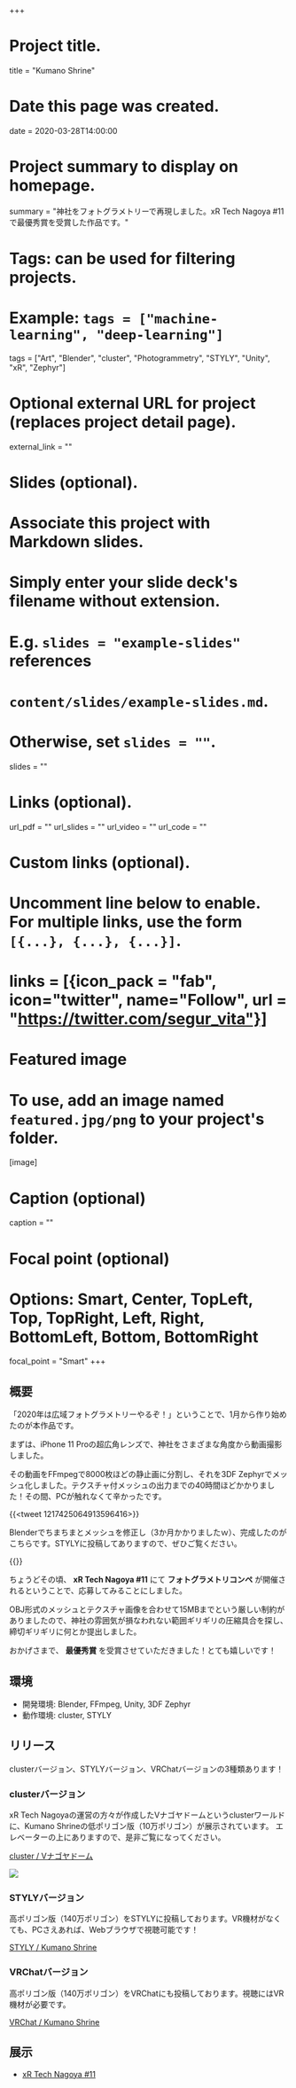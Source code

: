 +++
# Project title.
title = "Kumano Shrine"

# Date this page was created.
date = 2020-03-28T14:00:00

# Project summary to display on homepage.
summary = "神社をフォトグラメトリーで再現しました。xR Tech Nagoya #11で最優秀賞を受賞した作品です。"

# Tags: can be used for filtering projects.
# Example: `tags = ["machine-learning", "deep-learning"]`
tags = ["Art", "Blender", "cluster", "Photogrammetry", "STYLY", "Unity", "xR", "Zephyr"]

# Optional external URL for project (replaces project detail page).
external_link = ""

# Slides (optional).
#   Associate this project with Markdown slides.
#   Simply enter your slide deck's filename without extension.
#   E.g. `slides = "example-slides"` references 
#   `content/slides/example-slides.md`.
#   Otherwise, set `slides = ""`.
slides = ""

# Links (optional).
url_pdf = ""
url_slides = ""
url_video = ""
url_code = ""

# Custom links (optional).
#   Uncomment line below to enable. For multiple links, use the form `[{...}, {...}, {...}]`.
# links = [{icon_pack = "fab", icon="twitter", name="Follow", url = "https://twitter.com/segur_vita"}]

# Featured image
# To use, add an image named `featured.jpg/png` to your project's folder. 
[image]
  # Caption (optional)
  caption = ""

  # Focal point (optional)
  # Options: Smart, Center, TopLeft, Top, TopRight, Left, Right, BottomLeft, Bottom, BottomRight
  focal_point = "Smart"
+++

## 概要

「2020年は広域フォトグラメトリーやるぞ！」ということで、1月から作り始めたのが本作品です。

まずは、iPhone 11 Proの超広角レンズで、神社をさまざまな角度から動画撮影しました。

その動画をFFmpegで8000枚ほどの静止画に分割し、それを3DF Zephyrでメッシュ化しました。テクスチャ付メッシュの出力までの40時間ほどかかりました！その間、PCが触れなくて辛かったです。

{{<tweet 1217425064913596416>}}

Blenderでちまちまとメッシュを修正し（3か月かかりましたｗ）、完成したのがこちらです。STYLYに投稿してありますので、ぜひご覧ください。

{{<styly a2f51be0-7085-11ea-834c-06540631ffe6>}}

ちょうどその頃、 **xR Tech Nagoya #11** にて **フォトグラメトリコンペ** が開催されるということで、応募してみることにしました。

OBJ形式のメッシュとテクスチャ画像を合わせて15MBまでという厳しい制約がありましたので、神社の雰囲気が損なわれない範囲ギリギリの圧縮具合を探し、締切ギリギリに何とか提出しました。

おかげさまで、 **最優秀賞** を受賞させていただきました！とても嬉しいです！



## 環境

- 開発環境: Blender, FFmpeg, Unity, 3DF Zephyr
- 動作環境: cluster, STYLY



## リリース

clusterバージョン、STYLYバージョン、VRChatバージョンの3種類あります！

### clusterバージョン
xR Tech Nagoyaの運営の方々が作成したVナゴヤドームというclusterワールドに、Kumano Shrineの低ポリゴン版（10万ポリゴン）が展示されています。
エレベーターの上にありますので、是非ご覧になってください。

[cluster / Vナゴヤドーム](https://cluster.mu/w/6bbc58f2-9fd7-4c03-85d4-52147bdcfd55)

[![](./cluster-shrine.png)](https://cluster.mu/w/6bbc58f2-9fd7-4c03-85d4-52147bdcfd55)


### STYLYバージョン
高ポリゴン版（140万ポリゴン）をSTYLYに投稿しております。VR機材がなくても、PCさえあれば、Webブラウザで視聴可能です！

[STYLY / Kumano Shrine](https://gallery.styly.cc/scene/a2f51be0-7085-11ea-834c-06540631ffe6)


### VRChatバージョン
高ポリゴン版（140万ポリゴン）をVRChatにも投稿しております。視聴にはVR機材が必要です。

[VRChat / Kumano Shrine](https://vrchat.com/home/launch?worldId=wrld_1fb8caf4-b035-4991-be46-5fed071d8061)



## 展示

- [xR Tech Nagoya #11](https://vrm-nagoya.connpass.com/event/170700/)
